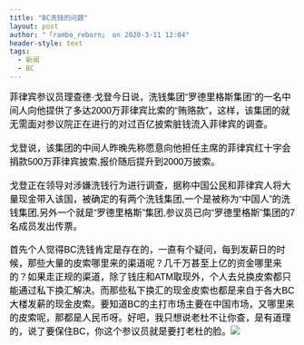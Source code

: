 ```yaml
---
title: "BC洗钱的问题"
layout: post
author: "「rambo_reborn」 on 2020-3-11 12:04"
header-style: text
tags:
  - 新闻
  - BC
---
```


<head></head>
<body>
 <div align="left"> 
  <font color="#000"><font face="微软雅黑, Tahoma, Helvetica, Arial, 宋体, sans-serif"><font style="font-size:16px">菲律宾参议员理查德·戈登今日说，洗钱集团“罗德里格斯集团”的一名中间人向他提供了多达2000万菲律宾比索的“贿赂款”，这样，该集团的就无需面对参议院正在进行的对过百亿披索脏钱流入菲律宾的调查。</font></font></font> 
 </div> 
 <div align="left"> 
  <font color="#000"><font face="微软雅黑, Tahoma, Helvetica, Arial, 宋体, sans-serif"><font style="font-size:16px"><br> 戈登说，该集团的中间人昨晚先称愿意向他担任主席的菲律宾红十字会捐款500万菲律宾披索,报价随后提升到2000万披索。</font></font></font> 
 </div> 
 <div align="left"> 
  <font color="#000"><font face="微软雅黑, Tahoma, Helvetica, Arial, 宋体, sans-serif"><font style="font-size:16px"><br> 戈登正在领导对涉嫌洗钱行为进行调查，据称中国公民和菲律宾人将大量现金带入该国，被确定的有两个洗钱集团,一个是被称为“中国人”的洗钱集团,另外一个就是“罗德里格斯”集团,参议员已向“罗德里格斯”集团的7名成员发出传票。</font></font></font> 
 </div>
 <br> 
 <div align="left"> 
  <font color="#000"><font face="微软雅黑, Tahoma, Helvetica, Arial, 宋体, sans-serif"><font style="font-size:16px">首先个人觉得BC洗钱肯定是存在的，一直有个疑问，每到发薪日的时候，那些大量的皮索哪里来的渠道呢？几千万甚至上亿的资金哪里来的？如果走正规的渠道，除了钱庄和ATM取现外，个人去兑换皮索都只能通过私下换汇解决。而那些私下换汇的现金皮索也都是来自于各大BC大楼发薪的现金皮索。要知道BC的主打市场主要在中国市场，又哪里来的皮索呢，那都是人民币呀。好吧，我只想说老杜不让你查，是有道理的，说了要保住BC，你这个参议员就是要打老杜的脸。<img src="https://bbs.boniu123.cc/static/image/smiley/4yangcong/14.gif" smilieid="461"></font></font></font> 
 </div>
 <br>
</body>


